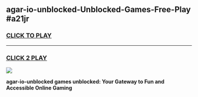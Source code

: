 
## agar-io-unblocked-Unblocked-Games-Free-Play #a21jr
<h3>
<a href="https://us.freeplayer.one?title=agar-io-unblocked&ref=9M">CLICK TO PLAY</a></h3>
<hr>

<h3>
<a href="https://us.freeplayer.one?title=agar-io-unblocked&ref=9M">CLICK 2 PLAY</a>
  
</h3>

<a href="https://us.freeplayer.one?title=agar-io-unblocked&ref=9M"><img src="https://clearcache.store/games.png"></a>


**agar-io-unblocked games unblocked: Your Gateway to Fun and Accessible Online Gaming**
